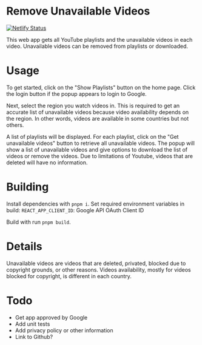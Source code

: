 # Remove Unavailable Videos
[![Netlify Status](https://api.netlify.com/api/v1/badges/765ede59-349a-47c7-afcb-0e6faa3376e0/deploy-status)](https://app.netlify.com/sites/ruv/deploys)

This web app gets all YouTube playlists and the unavailable videos in each video. Unavailable videos
can be removed from playlists or downloaded.

# Usage

To get started, click on the "Show Playlists" button on the home page. Click the login button if the
popup appears to login to Google.

Next, select the region you watch videos in. This is required to get an accurate list of
unavailable videos because video availability depends on the region. In other words, videos are
available in some countries but not others.

A list of playlists will be displayed. For each playlist, click on the "Get unavailable videos"
button to retrieve all unavailable videos. The popup will show a list of unavailable videos and
give options to download the list of videos or remove the videos. Due to limitations of Youtube,
videos that are deleted will have no information.

# Building
Install dependencies with `pnpm i`. Set required environment variables in build: 
`REACT_APP_CLIENT_ID`: Google API OAuth Client ID

Build with run `pnpm build`. 



# Details
Unavailable videos are videos that are deleted, privated, blocked due to copyright grounds, or other
reasons. Videos availability, mostly for videos blocked for copyright, is different in each country.

# Todo
- Get app approved by Google
- Add unit tests
- Add privacy policy or other information
- Link to Github?
